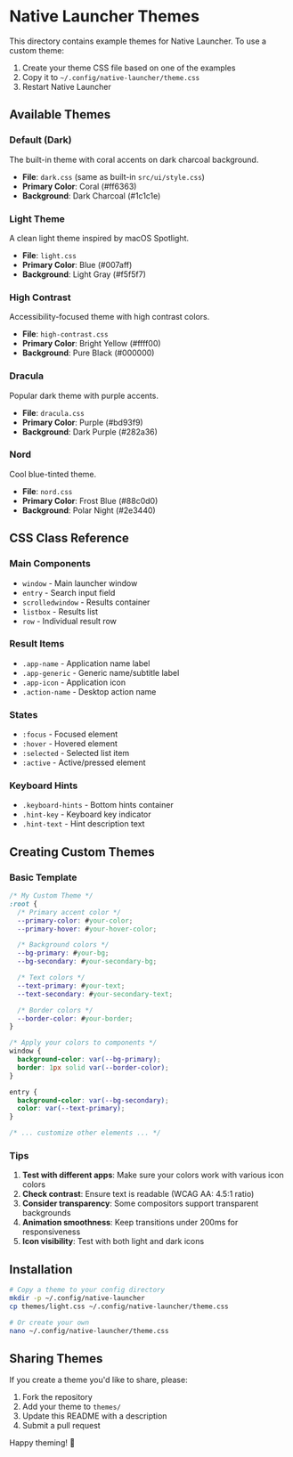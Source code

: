 # Native Launcher Themes

This directory contains example themes for Native Launcher. To use a custom theme:

1. Create your theme CSS file based on one of the examples
2. Copy it to `~/.config/native-launcher/theme.css`
3. Restart Native Launcher

## Available Themes

### Default (Dark)

The built-in theme with coral accents on dark charcoal background.

- **File**: `dark.css` (same as built-in `src/ui/style.css`)
- **Primary Color**: Coral (#ff6363)
- **Background**: Dark Charcoal (#1c1c1e)

### Light Theme

A clean light theme inspired by macOS Spotlight.

- **File**: `light.css`
- **Primary Color**: Blue (#007aff)
- **Background**: Light Gray (#f5f5f7)

### High Contrast

Accessibility-focused theme with high contrast colors.

- **File**: `high-contrast.css`
- **Primary Color**: Bright Yellow (#ffff00)
- **Background**: Pure Black (#000000)

### Dracula

Popular dark theme with purple accents.

- **File**: `dracula.css`
- **Primary Color**: Purple (#bd93f9)
- **Background**: Dark Purple (#282a36)

### Nord

Cool blue-tinted theme.

- **File**: `nord.css`
- **Primary Color**: Frost Blue (#88c0d0)
- **Background**: Polar Night (#2e3440)

## CSS Class Reference

### Main Components

- `window` - Main launcher window
- `entry` - Search input field
- `scrolledwindow` - Results container
- `listbox` - Results list
- `row` - Individual result row

### Result Items

- `.app-name` - Application name label
- `.app-generic` - Generic name/subtitle label
- `.app-icon` - Application icon
- `.action-name` - Desktop action name

### States

- `:focus` - Focused element
- `:hover` - Hovered element
- `:selected` - Selected list item
- `:active` - Active/pressed element

### Keyboard Hints

- `.keyboard-hints` - Bottom hints container
- `.hint-key` - Keyboard key indicator
- `.hint-text` - Hint description text

## Creating Custom Themes

### Basic Template

```css
/* My Custom Theme */
:root {
  /* Primary accent color */
  --primary-color: #your-color;
  --primary-hover: #your-hover-color;

  /* Background colors */
  --bg-primary: #your-bg;
  --bg-secondary: #your-secondary-bg;

  /* Text colors */
  --text-primary: #your-text;
  --text-secondary: #your-secondary-text;

  /* Border colors */
  --border-color: #your-border;
}

/* Apply your colors to components */
window {
  background-color: var(--bg-primary);
  border: 1px solid var(--border-color);
}

entry {
  background-color: var(--bg-secondary);
  color: var(--text-primary);
}

/* ... customize other elements ... */
```

### Tips

1. **Test with different apps**: Make sure your colors work with various icon colors
2. **Check contrast**: Ensure text is readable (WCAG AA: 4.5:1 ratio)
3. **Consider transparency**: Some compositors support transparent backgrounds
4. **Animation smoothness**: Keep transitions under 200ms for responsiveness
5. **Icon visibility**: Test with both light and dark icons

## Installation

```bash
# Copy a theme to your config directory
mkdir -p ~/.config/native-launcher
cp themes/light.css ~/.config/native-launcher/theme.css

# Or create your own
nano ~/.config/native-launcher/theme.css
```

## Sharing Themes

If you create a theme you'd like to share, please:

1. Fork the repository
2. Add your theme to `themes/`
3. Update this README with a description
4. Submit a pull request

Happy theming! 🎨
